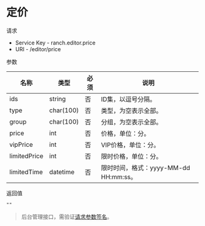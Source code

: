 # 定价

请求
- Service Key - ranch.editor.price
- URI - /editor/price

参数

|名称|类型|必须|说明|
|---|---|---|---|
|ids|string|否|ID集，以逗号分隔。|
|type|char(100)|否|类型，为空表示全部。|
|group|char(100)|否|分组，为空表示全部。|
|price|int|否|价格，单位：分。|
|vipPrice|int|否|VIP价格，单位：分。|
|limitedPrice|int|否|限时价格，单位：分。|
|limitedTime|datetime|否|限时时间，格式：yyyy-MM-dd HH:mm:ss。|

返回值
```
""
```

> 后台管理接口，需验证[请求参数签名](https://github.com/heisedebaise/tephra/blob/master/tephra-ctrl/doc/sign.md)。

